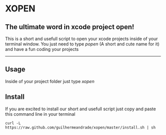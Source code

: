 XOPEN
=====

The ultimate word in xcode project open!
----------------------------------------

This is a short and usefull script to open your xcode projects inside of your terminal window. You just need to type *popen* (A short and cute name for it) and have a fun coding your projects

* * *

Usage
-----

Inside of your project folder just type *xopen*

Install
-------

If you are excited to install our short and usefull script just copy and paste this command line in your terminal

	curl -L https://raw.github.com/guilhermeandrade/xopen/master/install.sh | sh

